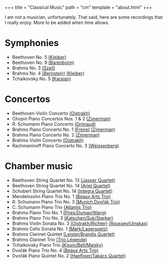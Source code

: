 +++
title = "Classical Music"
path = "cm"
template = "about.html"
+++

I am not a musician, unfortunately. That said, here are some recordings that I really enjoy. More to be added when time allows.

# Symphonies

* Beethoven No. 5 [(Kleiber)](https://www.youtube.com/watch?v=WFifaY_eZU0)
* Beethoven No. 9 [(Barenboim)](https://www.youtube.com/watch?v=HljSXSm6v9M)
* Brahms No. 3 [(Szell)](https://www.youtube.com/watch?v=So8MM06OhGQ)
* Brahms No. 4 [(Bernstein)](https://www.youtube.com/watch?v=ckuUq7im8H4) [(Kleiber)](https://www.youtube.com/watch?v=wxB5vkZy7nM)
* Tchaikovsky No. 5 [(Karajan)](https://www.youtube.com/watch?v=NeNeQrUXymg)

# Concertos

* Beethoven Violin Concerto [(Oistrakh)](https://www.youtube.com/watch?v=ZLllWipBTDc)
* Chopin Piano Concertos Nos. 1 & 2 [(Zimerman)](https://www.youtube.com/watch?v=5BLU-CaKIt8&list=OLAK5uy_lYoRMn5PjDGe41z1MoD6sfbEOH3VwkePM)
* R. Schumann Piano Concerto [(Grimaud)](https://www.youtube.com/watch?v=NCeTl85p-WU)
* Brahms Piano Concerto No. 1 [(Freire)](https://www.youtube.com/watch?v=rDhBywJ5zCU) [(Zimerman)](https://www.youtube.com/watch?v=OrmeHjUG-0k&list=OLAK5uy_keyr8G67Fjw6KjVQmjsEzDwG_WAMmKUEM)
* Brahms Piano Concerto No. 2 [(Zimerman)](https://www.youtube.com/watch?v=tWoFaPwbzqE)
* Brahms Violin Concerto [(Oistrakh)](https://www.youtube.com/watch?v=KkfgFuCUe8w) 
* Rachmaninoff Piano Concerto No. 3 [(Weissenberg)](https://www.youtube.com/watch?v=aSXtXLAVgkE) 

# Chamber music

* Beethoven String Quartet No. 13 [(Jasper Quartet)](https://www.youtube.com/watch?v=a7wk0M125JM)
* Beethoven String Quartet No. 14 [(Ariel Quartet)](https://www.youtube.com/watch?v=FUob2dcQTWA)
* Schubert String Quartet No. 14 [(Integra Quartet)](https://www.youtube.com/watch?v=yWxlmjaNk8A)
* Mendelssohn Piano Trio No. 1 [(Beaux Arts Trio)](https://www.youtube.com/watch?v=KioVcstEF9E)
* R. Schumann Piano Trio No. 3 [(Munich Dvořák Trio)](https://www.youtube.com/watch?v=C0oFKoIs4z4)
* C. Schumann Piano Trio [(Atlantis Trio)](https://www.youtube.com/watch?v=udZiIvt4w24)
* Brahms Piano Trio No. 1 [(Pires/Dumay/Wang)](https://www.youtube.com/watch?v=XKqIHLb5_mk)
* Brahms Piano Trio No. 3 [(Katschen/Suk/Starker)](https://www.youtube.com/watch?v=qqq6FAI9i1s)
* Brahms Violin Sonata No. 3 [(Oistrakh/Richter)](https://www.youtube.com/watch?v=VRn_8BtYjT8) [(Roussev/Uinskas)](https://www.youtube.com/watch?v=RTGEazhKC-4)
* Brahms Cello Sonata No. 1 [(Mørk/Lagerspetz)](https://www.youtube.com/watch?v=nPLVscIpH-0)
* Brahms Clarinet Quintet [(Leister/Brandis Quartet)](https://www.youtube.com/watch?v=RU9WlDIkuRE) 
* Brahms Clarinet Trio [(Trio Légende)](https://www.youtube.com/watch?v=1oYTSEDvASA)
* Tchaikovsky Piano Trio [(Kissin/Bell/Maisky)](https://www.youtube.com/watch?v=3M8KKABLhVo)
* Dvořák Piano Trio No. 4 [(Beaux Arts Trio)](https://www.youtube.com/watch?v=vDPkMvUAgqo)
* Dvořák Piano Quintet No. 2 [(Haefliger/Takács Quartet)](https://www.youtube.com/watch?v=_qz6y-ME8zs)